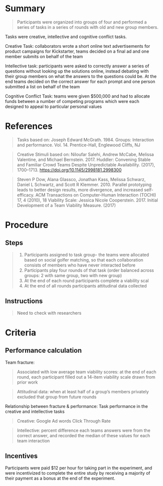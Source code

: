 # Summary
> Participants were organized into groups of four and performed a series of tasks in a series of rounds with old and new group members. 

Tasks were creative, intellective and cognitive conflict tasks. 

Creative Task: collaborators wrote a short online text advertisements for product campaigns for Kickstarter, teams decided on a final ad and one member submits on behalf of the team 

Intellective task: participants were asked to correctly answer a series of questions without looking up the solutions online, instead debating with their group members on what the answers to the questions could be. At the end teams decided on the correct answer for each prompt and one person submitted a list on behalf of the team 

Cognitive Conflict Task: teams were given $500,000 and had to allocate funds between a number of competing programs which were each designed to appeal to particular personal values


# References
> Tasks based on: Joseph Edward McGrath. 1984. Groups: Interaction and performance. Vol. 14. Prentice-Hall, Englewood Cliffs, NJ

> Creative Stimuli based on:
Niloufar Salehi, Andrew McCabe, Melissa Valentine, and Michael Bernstein. 2017. Huddler: Convening Stable and Familiar Crowd Teams Despite Unpredictable Availability. (2017), 1700–1713. https://doi.org/10.1145/2998181.2998300

> Steven P Dow, Alana Glassco, Jonathan Kass, Melissa Schwarz, Daniel L Schwartz, and Scott R Klemmer. 2010. Parallel prototyping leads to better design results, more divergence, and increased self-efficacy. ACM Transactions on Computer-Human Interaction (TOCHI) 17, 4 (2010), 18
Viability Scale: Jessica Nicole Cooperstein. 2017. Initial Development of a Team Viability Measure. (2017)


# Procedure
## Steps
> 1. Participants assigned to task group- the teams were allocated based on social golfer matching, so that each collaboration
consists of members who have never interacted before
> 2. Participants play four rounds of that task (order balanced across groups: 2 with same group, two with new group) 
> 3. At the end of each round participants complete a viability scal
> 4. At the end of all rounds participants attitudinal data collected 


## Instructions
> Need to check with researchers

# Criteria
## Performance calculation
Team fracture: 
> Associated with low average team viability scores:  at the end of each round, each participant filled out a 14-item viability scale drawn from prior work

> Attitudinal data: when at least half of a group’s members privately excluded that group from future rounds

Relationship between fracture & performance: Task performance in the creative and intellective tasks
> Creative: Google Ad words Click Through Rate 

> Intellective: percent difference each teams answers were from the correct answer, and recorded the median of these values for each team interaction

## Incentives
Participants were paid $12 per hour for taking part in the experiment, and were incentivized to complete the entire study by receiving a majority of their payment as a bonus at the end of the experiment.
